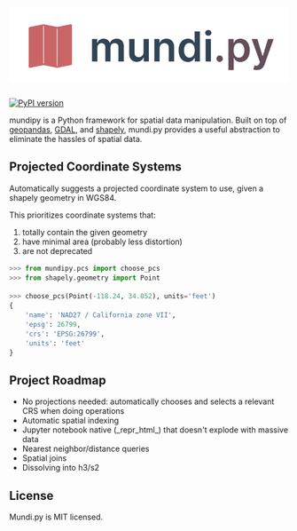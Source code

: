 # ![mundi.py](docs/logo/light.svg)

[![PyPI version](https://badge.fury.io/py/mundipy.svg)](https://pypi.org/project/mundipy/)

mundipy is a Python framework for spatial data manipulation. Built on top of
[geopandas](https://geopandas.org/en/stable/), [GDAL](https://gdal.org/),
and [shapely](https://shapely.readthedocs.io/en/stable/manual.html), mundi.py
provides a useful abstraction to eliminate the hassles of spatial data.

## Projected Coordinate Systems

Automatically suggests a projected coordinate system to use, given a shapely
geometry in WGS84.

This prioritizes coordinate systems that:
1. totally contain the given geometry
2. have minimal area (probably less distortion)
3. are not deprecated

```py
>>> from mundipy.pcs import choose_pcs
>>> from shapely.geometry import Point

>>> choose_pcs(Point(-118.24, 34.052), units='feet')
{
    'name': 'NAD27 / California zone VII',
    'epsg': 26799,
    'crs': 'EPSG:26799',
    'units': 'feet'
}
```

## Project Roadmap

- No projections needed: automatically chooses and selects a relevant CRS when doing operations
- Automatic spatial indexing
- Jupyter notebook native (\_repr\_html\_) that doesn't explode with massive data
- Nearest neighbor/distance queries
- Spatial joins
- Dissolving into h3/s2

## License

Mundi.py is MIT licensed.
